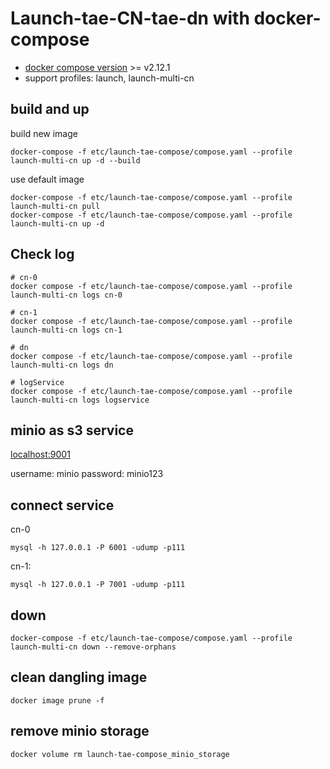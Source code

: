# Launch-tae-CN-tae-dn with docker-compose

- [docker compose version](https://docs.docker.com/compose/install/) >= v2.12.1
- support profiles: launch, launch-multi-cn

## build and up 

build new image

```shell
docker-compose -f etc/launch-tae-compose/compose.yaml --profile launch-multi-cn up -d --build
```

use default image

```shell
docker-compose -f etc/launch-tae-compose/compose.yaml --profile launch-multi-cn pull
docker-compose -f etc/launch-tae-compose/compose.yaml --profile launch-multi-cn up -d
```

## Check log

```shell
# cn-0
docker compose -f etc/launch-tae-compose/compose.yaml --profile launch-multi-cn logs cn-0

# cn-1 
docker compose -f etc/launch-tae-compose/compose.yaml --profile launch-multi-cn logs cn-1

# dn
docker compose -f etc/launch-tae-compose/compose.yaml --profile launch-multi-cn logs dn

# logService
docker compose -f etc/launch-tae-compose/compose.yaml --profile launch-multi-cn logs logservice
```

## minio as s3 service

[localhost:9001](http://localhost:9001)

username: minio
password: minio123

## connect service

cn-0
```shell
mysql -h 127.0.0.1 -P 6001 -udump -p111
```

cn-1:
```shell
mysql -h 127.0.0.1 -P 7001 -udump -p111
```

## down

```shell
docker-compose -f etc/launch-tae-compose/compose.yaml --profile launch-multi-cn down --remove-orphans
```

## clean dangling image

```shell
docker image prune -f
```

## remove minio storage
```shell
docker volume rm launch-tae-compose_minio_storage
```
